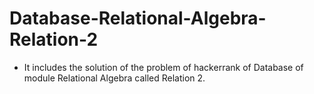 # Database-Relational-Algebra-Relation-2 
- It includes the solution of the problem of hackerrank of Database of module Relational Algebra called Relation 2.
